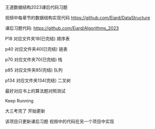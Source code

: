 王道数据结构2023课后代码习题

视频中每章节的数据结构实现代码
https://github.com/Eiard/DataStructure

课后习题代码:
https://github.com/Eiard/Algorithms_2023


P18 对应文件夹18(已完结)  顺序表


p40 对应文件夹40(已完结)  链表


p70 对应文件夹70(已完结)  栈


p85 对应文件夹85(完结)  队列

p134 对应文件夹134(完结) 二叉树


最好对应书上的算法题对照测试

Keep Running

大三考完了 开始更新


该项目只更新课后习题
视频中的代码在另一个项目中实现
